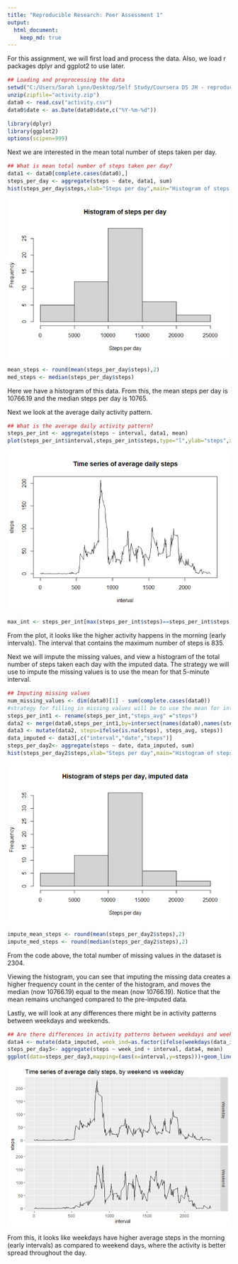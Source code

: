```yaml
---
title: "Reproducible Research: Peer Assessment 1"
output: 
  html_document:
    keep_md: true
---
```


For this assignment, we will first load and process the data. Also, we load r packages dplyr and ggplot2 to use later.


```r
## Loading and preprocessing the data
setwd("C:/Users/Sarah Lynn/Desktop/Self Study/Coursera DS JH - reproducible research/Week 2 course project")
unzip(zipfile="activity.zip")
data0 <- read.csv("activity.csv")
data0$date <- as.Date(data0$date,c("%Y-%m-%d"))
```

```r
library(dplyr)
library(ggplot2)
options(scipen=999)
```


   


Next we are interested in the mean total number of steps taken per day. 


```r
## What is mean total number of steps taken per day?
data1 <- data0[complete.cases(data0),]
steps_per_day <- aggregate(steps ~ date, data1, sum)
hist(steps_per_day$steps,xlab="Steps per day",main="Histogram of steps per day")
```

![](PA1_template_files/figure-html/question1-1.png)<!-- -->

```r
mean_steps <- round(mean(steps_per_day$steps),2)
med_steps <- median(steps_per_day$steps)
```
Here we have a histogram of this data. From this, the mean steps per day is 10766.19 and the median steps per day is 10765.


   



Next we look at the average daily activity pattern.

```r
## What is the average daily activity pattern?
steps_per_int <- aggregate(steps ~ interval, data1, mean)
plot(steps_per_int$interval,steps_per_int$steps,type="l",ylab="steps",xlab="interval",main="Time series of average daily steps")
```

![](PA1_template_files/figure-html/question2-1.png)<!-- -->

```r
max_int <- steps_per_int[max(steps_per_int$steps)==steps_per_int$steps,1]
```

From the plot, it looks like the higher activity happens in the morning (early intervals). The interval that contains the maximum number of steps is 835.



   


Next we will impute the missing values, and view a histogram of the total number of steps taken each day with the imputed data. The strategy we will use to impute the missing values is to use the mean for that 5-minute interval. 



```r
## Imputing missing values
num_missing_values <- dim(data0)[1] - sum(complete.cases(data0))
#strategy for filling in missing values will be to use the mean for interval
steps_per_int1 <- rename(steps_per_int,"steps_avg" ="steps")
data2 <- merge(data0,steps_per_int1,by=intersect(names(data0),names(steps_per_int1)))
data3 <- mutate(data2, steps=ifelse(is.na(steps), steps_avg, steps))
data_imputed <- data3[,c("interval","date","steps")]
steps_per_day2<- aggregate(steps ~ date, data_imputed, sum)
hist(steps_per_day2$steps,xlab="Steps per day",main="Histogram of steps per day, imputed data")
```

![](PA1_template_files/figure-html/question3-1.png)<!-- -->

```r
impute_mean_steps <- round(mean(steps_per_day2$steps),2)
impute_med_steps <- round(median(steps_per_day2$steps),2)
```

From the code above, the total number of missing values in the dataset is 2304. 

Viewing the histogram, you can see that imputing the missing data creates a higher frequency count in the center of the histogram, and moves the median (now 10766.19) equal to the mean (now 10766.19). Notice that the mean remains unchanged compared to the pre-imputed data.




   
Lastly, we will look at any differences there might be in activity patterns between weekdays and weekends.


```r
## Are there differences in activity patterns between weekdays and weekends?
data4 <- mutate(data_imputed, week_ind=as.factor(ifelse(weekdays(data_imputed$date) %in% c("Saturday","Sunday"),"Weekend","Weekday")))
steps_per_day3<- aggregate(steps ~ week_ind + interval, data4, mean)
ggplot(data=steps_per_day3,mapping=(aes(x=interval,y=steps)))+geom_line()+facet_grid(rows=vars(week_ind))+ggtitle("Time series of average daily steps, by weekend vs weekday")
```

![](PA1_template_files/figure-html/question4-1.png)<!-- -->

From this, it looks like weekdays have higher average steps in the morning (early intervals) as compared to weekend days, where the activity is better spread throughout the day.

